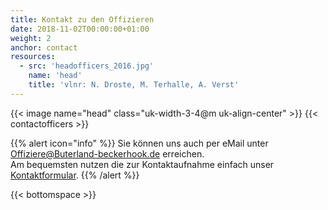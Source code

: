 ```yaml
---
title: Kontakt zu den Offizieren
date: 2018-11-02T00:00:00+01:00
weight: 2
anchor: contact
resources:
  - src: 'headofficers_2016.jpg'
    name: 'head'
    title: 'vlnr: N. Droste, M. Terhalle, A. Verst'
---
```


{{< image name="head" class="uk-width-3-4@m uk-align-center" >}}
{{< contactofficers >}}

{{% alert icon="info" %}}
Sie können uns auch per eMail unter 
[Offiziere@Buterland-beckerhook.de](mailto:Vorstand@Buterland-beckerhook.de) erreichen.    
Am bequemsten nutzen die zur Kontaktaufnahme einfach unser [Kontaktformular](/contact).
{{% /alert %}}

{{< bottomspace >}}